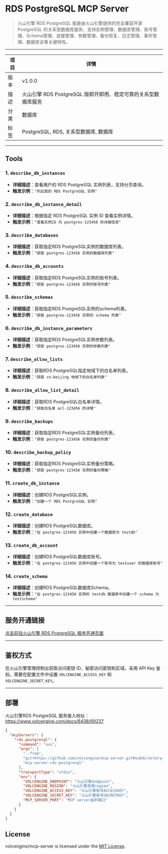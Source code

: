 # RDS PostgreSQL MCP Server
> 火山引擎 RDS PostgreSQL 版是由火山引擎提供的完全兼容开源 PostgreSQL 的关系型数据库服务，支持实例管理、数据库管理、账号管理、Schema管理、连接管理、参数管理、备份恢复、日志管理、事件管理、数据安全等关键特性。

---


| 项目 | 详情 |
| ---- | ---- |
| 版本 | v1.0.0 |
| 描述 | 火山引擎 RDS PostgreSQL 版即开即用、稳定可靠的关系型数据库服务 |
| 分类 | 数据库 |
| 标签 | PostgreSQL, RDS, 关系型数据库, 数据库 |

---

## Tools

### 1. `describe_db_instances`
- **详细描述**：查看用户的 RDS PostgreSQL 实例列表，支持分页查询。
- **触发示例**：`"列出我的 RDS PostgreSQL 实例"`

### 2. `describe_db_instance_detail`
- **详细描述**：根据指定 RDS PostgreSQL 实例 ID 查看实例详情。
- **触发示例**：`"查看实例ID 为 postgres-123456 的详细信息"`

### 3. `describe_databases`
- **详细描述**：获取指定RDS PostgreSQL实例的数据库列表。
- **触发示例**：`"获取 postgres-123456 实例的数据库列表"`

### 4. `describe_db_accounts`
- **详细描述**：获取指定RDS PostgreSQL实例的账号列表。
- **触发示例**：`"获取 postgres-123456 实例的账号列表"`

### 5. `describe_schemas`
- **详细描述**：获取指定RDS PostgreSQL实例的schema列表。
- **触发示例**：`"获取 postgres-123456 实例的 schema 列表"`

### 6. `describe_db_instance_parameters`
- **详细描述**：获取指定RDS PostgreSQL实例参数列表。
- **触发示例**：`"获取 postgres-123456 实例的参数列表"`

### 7. `describe_allow_lists`
- **详细描述**：获取RDS PostgreSQL指定地域下的白名单列表。
- **触发示例**：`"获取 cn-beijing 地域下的白名单列表"`

### 8. `describe_allow_list_detail`
- **详细描述**：获取RDS PostgreSQL白名单详情。
- **触发示例**：`"获取白名单 acl-123456 的详情"`

### 9. `describe_backups`
- **详细描述**：获取指定RDS PostgreSQL实例备份列表。
- **触发示例**：`"获取 postgres-123456 实例的备份列表"`

### 10. `describe_backup_policy`
- **详细描述**：获取指定RDS PostgreSQL实例备份策略。
- **触发示例**：`"获取 postgres-123456 实例的备份策略"`

### 11. `create_db_instance`
- **详细描述**：创建RDS PostgreSQL实例。
- **触发示例**：`"创建一个 RDS PostgreSQL 实例"`

### 12. `create_database`
- **详细描述**：创建RDS PostgreSQL数据库。
- **触发示例**：`"在 postgres-123456 实例中创建一个数据库为 testdb"`

### 13. `create_db_account`
- **详细描述**：创建RDS PostgreSQL数据库账号。
- **触发示例**：`"在 postgres-123456 实例中创建一个账号为 testuser 的数据库账号"`

### 14. `create_schema`
- **详细描述**：创建RDS PostgreSQL数据库Schema。
- **触发示例**：`"在 postgres-123456 实例的 testdb 数据库中创建一个 schema 为 testschema"`

---

## 服务开通链接
[点击前往火山引擎 RDS PostgreSQL 服务开通页面](https://console.volcengine.com/db/rds-pg)

---

## 鉴权方式
在火山引擎管理控制台获取访问密钥 ID、秘密访问密钥和区域，采用 API Key 鉴权。需要在配置文件中设置 `VOLCENGINE_ACCESS_KEY` 和 `VOLCENGINE_SECRET_KEY`。

---

## 部署
火山引擎RDS PostgreSQL 服务接入地址：https://www.volcengine.com/docs/6438/69237
```json
{
  "mcpServers": {
    "rds_postgresql": {
      "command": "uvx",
      "args": [
        "--from",
        "git+https://github.com/volcengine/mcp-server.git#subdirectory=server/mcp_server_rds_postgresql",
        "mcp-server-rds-postgresql"
      ],
      "transportType": "stdio",
      "env": {
        "VOLCENGINE_ENDPOINT": "火山引擎endpoint",
        "VOLCENGINE_REGION": "火山引擎资源region",
        "VOLCENGINE_ACCESS_KEY": "火山引擎账号ACCESSKEY",
        "VOLCENGINE_SECRET_KEY": "火山引擎账号SECRETKEY",
        "MCP_SERVER_PORT": "MCP server监听端口"
      }
    }
  }
}
```

## License

volcengine/mcp-server is licensed under the [MIT License](https://github.com/volcengine/mcp-server/blob/main/LICENSE).


